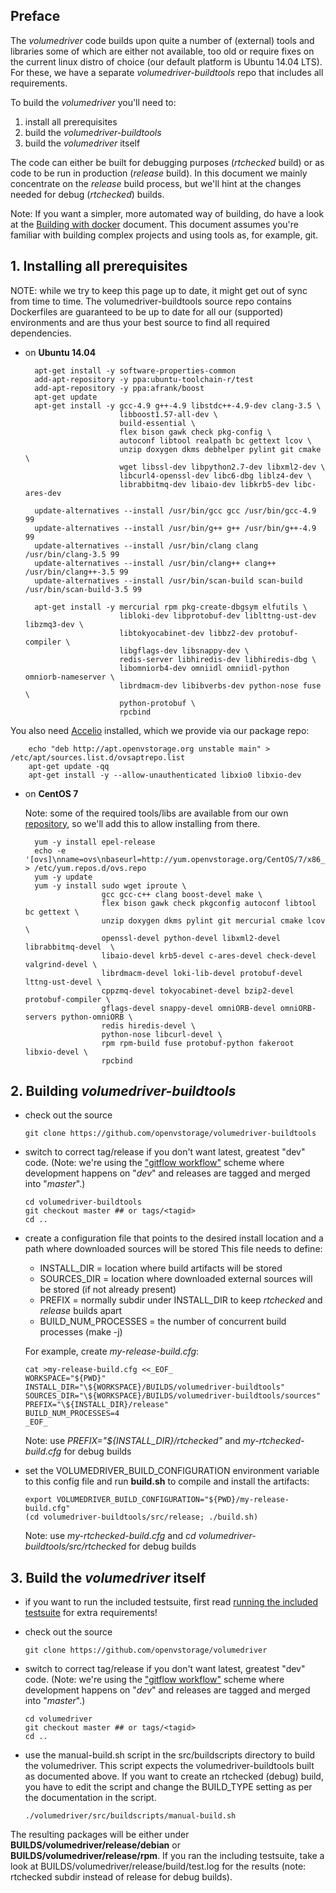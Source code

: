 ## Preface

The _volumedriver_ code builds upon quite a number of (external) tools and libraries some of which are either not available, too old or require fixes on the current linux distro of choice (our default platform is Ubuntu 14.04 LTS). For these, we have a separate _volumedriver-buildtools_ repo that includes all requirements.

To build the _volumedriver_ you'll need to:

1. install all prerequisites
2. build the _volumedriver-buildtools_
3. build the _volumedriver_ itself

The code can either be built for debugging purposes (_rtchecked_ build) or as code to be run in production (_release_ build). In this document we mainly concentrate on the _release_ build process, but we'll hint at the changes needed for debug (_rtchecked_) builds.

Note: If you want a simpler, more automated way of building, do have a look at the [Building with docker](build_with_docker.md) document. This document assumes you're familiar with building complex projects and using tools as, for example, git.

## 1. Installing all prerequisites

NOTE: while we try to keep this page up to date, it might get out of sync from time to time. The volumedriver-buildtools source repo contains Dockerfiles are guaranteed to be up to date for all our (supported) environments and are thus your best source to find all  required dependencies.

  - on __Ubuntu 14.04__

          apt-get install -y software-properties-common
          add-apt-repository -y ppa:ubuntu-toolchain-r/test
          add-apt-repository -y ppa:afrank/boost
          apt-get update
          apt-get install -y gcc-4.9 g++-4.9 libstdc++-4.9-dev clang-3.5 \
                             libboost1.57-all-dev \
                             build-essential \
                             flex bison gawk check pkg-config \
                             autoconf libtool realpath bc gettext lcov \
                             unzip doxygen dkms debhelper pylint git cmake \
                             wget libssl-dev libpython2.7-dev libxml2-dev \
                             libcurl4-openssl-dev libc6-dbg liblz4-dev \
                             librabbitmq-dev libaio-dev libkrb5-dev libc-ares-dev

          update-alternatives --install /usr/bin/gcc gcc /usr/bin/gcc-4.9 99
          update-alternatives --install /usr/bin/g++ g++ /usr/bin/g++-4.9 99
          update-alternatives --install /usr/bin/clang clang /usr/bin/clang-3.5 99
          update-alternatives --install /usr/bin/clang++ clang++ /usr/bin/clang++-3.5 99
          update-alternatives --install /usr/bin/scan-build scan-build /usr/bin/scan-build-3.5 99

          apt-get install -y mercurial rpm pkg-create-dbgsym elfutils \
                             libloki-dev libprotobuf-dev liblttng-ust-dev libzmq3-dev \
                             libtokyocabinet-dev libbz2-dev protobuf-compiler \
                             libgflags-dev libsnappy-dev \
                             redis-server libhiredis-dev libhiredis-dbg \
                             libomniorb4-dev omniidl omniidl-python omniorb-nameserver \
                             librdmacm-dev libibverbs-dev python-nose fuse \
                             python-protobuf \
                             rpcbind

 You also need [Accelio](http://www.accelio.org/) installed, which we provide via our package repo:

        echo "deb http://apt.openvstorage.org unstable main" > /etc/apt/sources.list.d/ovsaptrepo.list
        apt-get update -qq
        apt-get install -y --allow-unauthenticated libxio0 libxio-dev

  - on __CentOS 7__

    Note: some of the required tools/libs are available from our own [repository](http://yum.openvstorage.org/CentOS/7/x86_64/dists/unstable/upstream/), so we'll add this to allow installing from there.

          yum -y install epel-release
          echo -e '[ovs]\nname=ovs\nbaseurl=http://yum.openvstorage.org/CentOS/7/x86_64/dists/unstable\nenabled=1\ngpgcheck=0' > /etc/yum.repos.d/ovs.repo
          yum -y update
          yum -y install sudo wget iproute \
                         gcc gcc-c++ clang boost-devel make \
                         flex bison gawk check pkgconfig autoconf libtool bc gettext \
                         unzip doxygen dkms pylint git mercurial cmake lcov \
                         openssl-devel python-devel libxml2-devel librabbitmq-devel  \
                         libaio-devel krb5-devel c-ares-devel check-devel valgrind-devel \
                         librdmacm-devel loki-lib-devel protobuf-devel lttng-ust-devel \
                         cppzmq-devel tokyocabinet-devel bzip2-devel protobuf-compiler \
                         gflags-devel snappy-devel omniORB-devel omniORB-servers python-omniORB \
                         redis hiredis-devel \
                         python-nose libcurl-devel \
                         rpm rpm-build fuse protobuf-python fakeroot libxio-devel \
                         rpcbind

## 2. Building _volumedriver-buildtools_

  - check out the source

        git clone https://github.com/openvstorage/volumedriver-buildtools

  - switch to correct tag/release if you don't want latest, greatest "dev" code. (Note: we're using the ["gitflow workflow"](https://www.atlassian.com/git/tutorials/comparing-workflows/gitflow-workflow) scheme where development happens on "_dev_" and releases are tagged and merged into "_master_".)

        cd volumedriver-buildtools
        git checkout master ## or tags/<tagid>
        cd ..

  - create a configuration file that points to the desired install location and a path where downloaded sources will be stored
    This file needs to define:

      - INSTALL_DIR = location where build artifacts will be stored
      - SOURCES_DIR = location where downloaded external sources will be stored (if not already present)
      - PREFIX = normally subdir under INSTALL_DIR to keep _rtchecked_ and _release_ builds apart
      - BUILD_NUM_PROCESSES = the number of concurrent build processes (make -j)

    For example, create _my-release-build.cfg_:

        cat >my-release-build.cfg <<_EOF_
        WORKSPACE="${PWD}"
        INSTALL_DIR="\${WORKSPACE}/BUILDS/volumedriver-buildtools"
        SOURCES_DIR="\${WORKSPACE}/BUILDS/volumedriver-buildtools/sources"
        PREFIX="\${INSTALL_DIR}/release"
        BUILD_NUM_PROCESSES=4
        _EOF_

    Note: use _PREFIX="${INSTALL_DIR}/rtchecked"_ and _my-rtchecked-build.cfg_ for debug builds

  - set the VOLUMEDRIVER_BUILD_CONFIGURATION environment variable to this config file and run __build.sh__ to compile and install the artifacts:

        export VOLUMEDRIVER_BUILD_CONFIGURATION="${PWD}/my-release-build.cfg"
        (cd volumedriver-buildtools/src/release; ./build.sh)

    Note: use _my-rtchecked-build.cfg_ and _cd volumedriver-buildtools/src/rtchecked_ for debug builds


## 3. Build the _volumedriver_ itself

  - if you want to run the included testsuite, first read [running the included testsuite](running_included_testsuite.md) for extra requirements!
  - check out the source

        git clone https://github.com/openvstorage/volumedriver

  - switch to correct tag/release if you don't want latest, greatest "dev" code. (Note: we're using the ["gitflow workflow"](https://www.atlassian.com/git/tutorials/comparing-workflows/gitflow-workflow) scheme where development happens on "_dev_" and releases are tagged and merged into "_master_".)

        cd volumedriver
        git checkout master ## or tags/<tagid>
        cd ..

  - use the manual-build.sh script in the src/buildscripts directory to build the volumedriver. This script expects the volumedriver-buildtools built as documented above. If you want to create an rtchecked (debug) build, you have to edit the script and change the BUILD_TYPE setting as per the documentation in the script.

        ./volumedriver/src/buildscripts/manual-build.sh

The resulting packages will be either under **BUILDS/volumedriver/release/debian** or **BUILDS/volumedriver/release/rpm**.
If you ran the including testsuite, take a look at BUILDS/volumedriver/release/build/test.log for the results (note: rtchecked subdir instead of release for debug builds).
